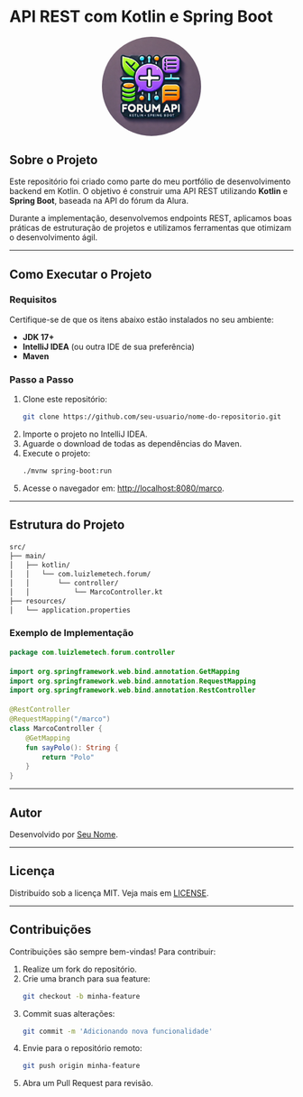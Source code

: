 # API REST com Kotlin e Spring Boot

<p align="center">
  <img src="https://github.com/luizleme-tech/kotlin-spring/blob/main/kotlin-spring-forum-logo.png" align="center" style="border-radius: 50%; display: block; margin: auto;" width="35%" >
</p>

## Sobre o Projeto
Este repositório foi criado como parte do meu portfólio de desenvolvimento backend em Kotlin. O objetivo é construir uma API REST utilizando **Kotlin** e **Spring Boot**, baseada na API do fórum da Alura.

Durante a implementação, desenvolvemos endpoints REST, aplicamos boas práticas de estruturação de projetos e utilizamos ferramentas que otimizam o desenvolvimento ágil.

---

## Como Executar o Projeto

### Requisitos
Certifique-se de que os itens abaixo estão instalados no seu ambiente:

- **JDK 17+**
- **IntelliJ IDEA** (ou outra IDE de sua preferência)
- **Maven**

### Passo a Passo
1. Clone este repositório:
   ```bash
   git clone https://github.com/seu-usuario/nome-do-repositorio.git
   ```
2. Importe o projeto no IntelliJ IDEA.
3. Aguarde o download de todas as dependências do Maven.
4. Execute o projeto:
   ```bash
   ./mvnw spring-boot:run
   ```
5. Acesse o navegador em: [http://localhost:8080/marco](http://localhost:8080/marco).

---

## Estrutura do Projeto
```plaintext
src/
├── main/
│   ├── kotlin/
│   │   └── com.luizlemetech.forum/
│   │       └── controller/
│   │           └── MarcoController.kt
├── resources/
│   └── application.properties
```

### Exemplo de Implementação
```kotlin
package com.luizlemetech.forum.controller

import org.springframework.web.bind.annotation.GetMapping
import org.springframework.web.bind.annotation.RequestMapping
import org.springframework.web.bind.annotation.RestController

@RestController
@RequestMapping("/marco")
class MarcoController {
    @GetMapping
    fun sayPolo(): String {
        return "Polo"
    }
}
```

---

## Autor
Desenvolvido por [Seu Nome](https://github.com/seu-usuario).

---

## Licença
Distribuído sob a licença MIT. Veja mais em [LICENSE](LICENSE).

---

## Contribuições
Contribuições são sempre bem-vindas! Para contribuir:

1. Realize um fork do repositório.
2. Crie uma branch para sua feature:
   ```bash
   git checkout -b minha-feature
   ```
3. Commit suas alterações:
   ```bash
   git commit -m 'Adicionando nova funcionalidade'
   ```
4. Envie para o repositório remoto:
   ```bash
   git push origin minha-feature
   ```
5. Abra um Pull Request para revisão.

